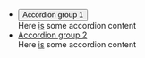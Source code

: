 <ul class="au-accordion-group">
  <li>
    <section class="au-accordion au-accordion--dark">
      <button class="au-accordion__title js-au-accordion au-accordion--closed" aria-controls="accordion-group-dark-1" aria-expanded="false" aria-selected="false" onclick="return AU.accordion.Toggle( this )">Accordion group 1</button>
      <div class="au-accordion__body au-accordion--closed" id="accordion-group-dark-1">
        <div class="au-accordion__body-wrapper">
          Here <a href="#url">is</a> some accordion content
        </div>
      </div>
    </section>
  </li>
  <li>
    <section class="au-accordion au-accordion--dark">
      <a href="#accordion-group-dark-2" class="au-accordion__title js-au-accordion au-accordion--closed" aria-controls="accordion-group-dark-2" aria-expanded="false" aria-selected="false" onclick="return AU.accordion.Toggle( this )">Accordion group 2</a>
      <div class="au-accordion__body au-accordion--closed" id="accordion-group-dark-2">
        <div class="au-accordion__body-wrapper">
          Here <a href="#url">is</a> some accordion content
        </div>
      </div>
    </section>
  </li>
</ul>
